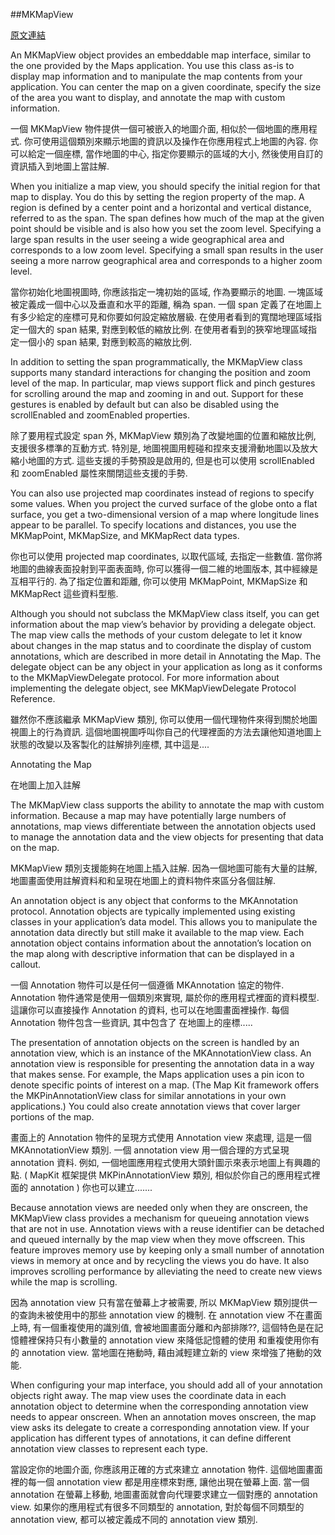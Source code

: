 
##MKMapView

[原文連結](https://developer.apple.com/library/mac/documentation/MapKit/Reference/MKMapView_Class/)

An MKMapView object provides an embeddable map interface, similar to the one provided by the Maps application. You use this class as-is to display map information and to manipulate the map contents from your application. You can center the map on a given coordinate, specify the size of the area you want to display, and annotate the map with custom information.

一個 MKMapView 物件提供一個可被嵌入的地圖介面, 相似於一個地圖的應用程式. 你可使用這個類別來顯示地圖的資訊以及操作在你應用程式上地圖的內容. 你可以給定一個座標, 當作地圖的中心, 指定你要顯示的區域的大小, 然後使用自訂的資訊插入到地圖上當註解.


When you initialize a map view, you should specify the initial region for that map to display. You do this by setting the region property of the map. A region is defined by a center point and a horizontal and vertical distance, referred to as the span. The span defines how much of the map at the given point should be visible and is also how you set the zoom level. Specifying a large span results in the user seeing a wide geographical area and corresponds to a low zoom level. Specifying a small span results in the user seeing a more narrow geographical area and corresponds to a higher zoom level.

當你初始化地圖視圖時, 你應該指定一塊初始的區域, 作為要顯示的地圖. 一塊區域被定義成一個中心以及垂直和水平的距離, 稱為 span. 一個 span 定義了在地圖上有多少給定的座標可見和你要如何設定縮放層級. 在使用者看到的寬闊地理區域指定一個大的 span 結果, 對應到較低的縮放比例. 在使用者看到的狹窄地理區域指定一個小的 span 結果, 對應到較高的縮放比例.



In addition to setting the span programmatically, the MKMapView class supports many standard interactions for changing the position and zoom level of the map. In particular, map views support flick and pinch gestures for scrolling around the map and zooming in and out. Support for these gestures is enabled by default but can also be disabled using the scrollEnabled and zoomEnabled properties.

除了要用程式設定 span 外, MKMapView 類別為了改變地圖的位置和縮放比例, 支援很多標準的互動方式. 特別是, 地圖視圖用輕碰和捏來支援滑動地圖以及放大縮小地圖的方式. 這些支援的手勢預設是啟用的, 但是也可以使用 scrollEnabled 和 zoomEnabled 屬性來關閉這些支援的手勢.


You can also use projected map coordinates instead of regions to specify some values. When you project the curved surface of the globe onto a flat surface, you get a two-dimensional version of a map where longitude lines appear to be parallel. To specify locations and distances, you use the MKMapPoint, MKMapSize, and MKMapRect data types.

你也可以使用 projected map coordinates, 以取代區域, 去指定一些數值. 當你將地圖的曲線表面投射到平面表面時, 你可以獲得一個二維的地圖版本, 其中經線是互相平行的. 為了指定位置和距離, 你可以使用 MKMapPoint, MKMapSize 和 MKMapRect 這些資料型態.

Although you should not subclass the MKMapView class itself, you can get information about the map view’s behavior by providing a delegate object. The map view calls the methods of your custom delegate to let it know about changes in the map status and to coordinate the display of custom annotations, which are described in more detail in Annotating the Map. The delegate object can be any object in your application as long as it conforms to the MKMapViewDelegate protocol. For more information about implementing the delegate object, see MKMapViewDelegate Protocol Reference.


雖然你不應該繼承 MKMapView 類別, 你可以使用一個代理物件來得到關於地圖視圖上的行為資訊. 這個地圖視圖呼叫你自己的代理裡面的方法去讓他知道地圖上狀態的改變以及客製化的註解排列座標, 其中這是....



Annotating the Map

在地圖上加入註解

The MKMapView class supports the ability to annotate the map with custom information. Because a map may have potentially large numbers of annotations, map views differentiate between the annotation objects used to manage the annotation data and the view objects for presenting that data on the map.

MKMapView 類別支援能夠在地圖上插入註解. 因為一個地圖可能有大量的註解, 地圖畫面使用註解資料和和呈現在地圖上的資料物件來區分各個註解.


An annotation object is any object that conforms to the MKAnnotation protocol. Annotation objects are typically implemented using existing classes in your application’s data model. This allows you to manipulate the annotation data directly but still make it available to the map view. Each annotation object contains information about the annotation’s location on the map along with descriptive information that can be displayed in a callout.

一個 Annotation 物件可以是任何一個遵循 MKAnnotation 協定的物件. Annotation 物件通常是使用一個類別來實現, 屬於你的應用程式裡面的資料模型. 這讓你可以直接操作 Annotation 的資料, 也可以在地圖畫面裡操作. 每個 Annotation 物件包含一些資訊, 其中包含了 在地圖上的座標.....



The presentation of annotation objects on the screen is handled by an annotation view, which is an instance of the MKAnnotationView class. An annotation view is responsible for presenting the annotation data in a way that makes sense. For example, the Maps application uses a pin icon to denote specific points of interest on a map. (The Map Kit framework offers the MKPinAnnotationView class for similar annotations in your own applications.) You could also create annotation views that cover larger portions of the map.

畫面上的 Annotation 物件的呈現方式使用 Annotation view 來處理, 這是一個 MKAnnotationView 類別. 一個 annotation view 用一個合理的方式呈現 annotation 資料. 例如, 一個地圖應用程式使用大頭針圖示來表示地圖上有興趣的點. ( MapKit 框架提供 MKPinAnnotationView 類別, 相似於你自己的應用程式裡面的 annotation ) 你也可以建立.......


Because annotation views are needed only when they are onscreen, the MKMapView class provides a mechanism for queueing annotation views that are not in use. Annotation views with a reuse identifier can be detached and queued internally by the map view when they move offscreen. This feature improves memory use by keeping only a small number of annotation views in memory at once and by recycling the views you do have. It also improves scrolling performance by alleviating the need to create new views while the map is scrolling.

因為 annotation view 只有當在螢幕上才被需要, 所以 MKMapView 類別提供一的查詢未被使用中的那些 annotation view 的機制. 在 annotation view 不在畫面上時, 有一個重複使用的識別值, 會被地圖畫面分離和內部排隊??, 這個特色是在記憶體裡保持只有小數量的 annotation view 來降低記憶體的使用 和重複使用你有的 annotation view. 當地圖在捲動時, 藉由減輕建立新的 view 來增強了捲動的效能.

When configuring your map interface, you should add all of your annotation objects right away. The map view uses the coordinate data in each annotation object to determine when the corresponding annotation view needs to appear onscreen. When an annotation moves onscreen, the map view asks its delegate to create a corresponding annotation view. If your application has different types of annotations, it can define different annotation view classes to represent each type.

當設定你的地圖介面, 你應該用正確的方式來建立 annotation 物件. 這個地圖畫面裡的每一個 annotation view 都是用座標來對應, 讓他出現在螢幕上面. 當一個 annotation 在螢幕上移動, 地圖畫面就會向代理要求建立一個對應的 annotation view. 如果你的應用程式有很多不同類型的 annotation, 對於每個不同類型的 annotation view,  都可以被定義成不同的 annotation view 類別.
